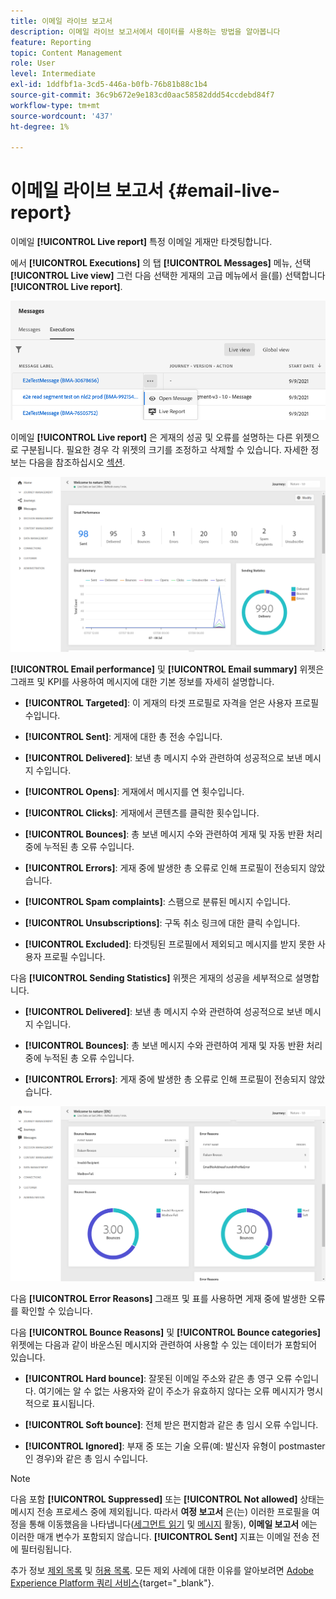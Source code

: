 ```yaml
---
title: 이메일 라이브 보고서
description: 이메일 라이브 보고서에서 데이터를 사용하는 방법을 알아봅니다
feature: Reporting
topic: Content Management
role: User
level: Intermediate
exl-id: 1ddfbf1a-3cd5-446a-b0fb-76b81b88c1b4
source-git-commit: 36c9b672e9e183cd0aac58582ddd54ccdebd84f7
workflow-type: tm+mt
source-wordcount: '437'
ht-degree: 1%

---
```


# 이메일 라이브 보고서 {#email-live-report}

이메일 **[!UICONTROL Live report]** 특정 이메일 게재만 타겟팅합니다.

에서 **[!UICONTROL Executions]** 의 탭 **[!UICONTROL Messages]** 메뉴, 선택 **[!UICONTROL Live view]** 그런 다음 선택한 게재의 고급 메뉴에서 을(를) 선택합니다 **[!UICONTROL Live report]**.

![](../assets/live_report.png)

이메일 **[!UICONTROL Live report]** 은 게재의 성공 및 오류를 설명하는 다른 위젯으로 구분됩니다. 필요한 경우 각 위젯의 크기를 조정하고 삭제할 수 있습니다. 자세한 정보는 다음을 참조하십시오 [섹션](live-report.md#modify-dashboard).

![](../assets/live_report_5.png)

**[!UICONTROL Email performance]** 및 **[!UICONTROL Email summary]** 위젯은 그래프 및 KPI를 사용하여 메시지에 대한 기본 정보를 자세히 설명합니다.

* **[!UICONTROL Targeted]**: 이 게재의 타겟 프로필로 자격을 얻은 사용자 프로필 수입니다.

* **[!UICONTROL Sent]**: 게재에 대한 총 전송 수입니다.

* **[!UICONTROL Delivered]**: 보낸 총 메시지 수와 관련하여 성공적으로 보낸 메시지 수입니다.

* **[!UICONTROL Opens]**: 게재에서 메시지를 연 횟수입니다.

* **[!UICONTROL Clicks]**: 게재에서 콘텐츠를 클릭한 횟수입니다.

* **[!UICONTROL Bounces]**: 총 보낸 메시지 수와 관련하여 게재 및 자동 반환 처리 중에 누적된 총 오류 수입니다.

* **[!UICONTROL Errors]**: 게재 중에 발생한 총 오류로 인해 프로필이 전송되지 않았습니다.

* **[!UICONTROL Spam complaints]**: 스팸으로 분류된 메시지 수입니다.

* **[!UICONTROL Unsubscriptions]**: 구독 취소 링크에 대한 클릭 수입니다.

* **[!UICONTROL Excluded]**: 타겟팅된 프로필에서 제외되고 메시지를 받지 못한 사용자 프로필 수입니다.

다음 **[!UICONTROL Sending Statistics]** 위젯은 게재의 성공을 세부적으로 설명합니다.

* **[!UICONTROL Delivered]**: 보낸 총 메시지 수와 관련하여 성공적으로 보낸 메시지 수입니다.

* **[!UICONTROL Bounces]**: 총 보낸 메시지 수와 관련하여 게재 및 자동 반환 처리 중에 누적된 총 오류 수입니다.

* **[!UICONTROL Errors]**: 게재 중에 발생한 총 오류로 인해 프로필이 전송되지 않았습니다.

![](../assets/live_report_6.png)

다음 **[!UICONTROL Error Reasons]** 그래프 및 표를 사용하면 게재 중에 발생한 오류를 확인할 수 있습니다.

다음 **[!UICONTROL Bounce Reasons]** 및 **[!UICONTROL Bounce categories]** 위젯에는 다음과 같이 바운스된 메시지와 관련하여 사용할 수 있는 데이터가 포함되어 있습니다.

* **[!UICONTROL Hard bounce]**: 잘못된 이메일 주소와 같은 총 영구 오류 수입니다. 여기에는 알 수 없는 사용자와 같이 주소가 유효하지 않다는 오류 메시지가 명시적으로 표시됩니다.

* **[!UICONTROL Soft bounce]**: 전체 받은 편지함과 같은 총 임시 오류 수입니다.

* **[!UICONTROL Ignored]**: 부재 중 또는 기술 오류(예: 발신자 유형이 postmaster인 경우)와 같은 총 임시 수입니다.

<!--
![](../assets/live_report_8.png)

>[!NOTE]
>
>The Offers widgets and metrics are only available if a decision was inserted in an email. For more information on Decision Management, refer to this [page](../offers/get-started/starting-offer-decisioning.md).

The **[!UICONTROL Offers statistic]** and **[!UICONTROL Offers statistics]** over time widgets measure your offer's success and impact on your targeted audience. It detail the main information relative to your message with KPIs:

* **[!UICONTROL Offer sent]**: Total number of sends for the offer.

* **[!UICONTROL Offer impression]**: Number of times the offer was opened in a delivery.

* **[!UICONTROL Offer clicks]**: Number of times an offer was clicked on in a delivery.
-->
>[!NOTE]
>
>다음 포함 **[!UICONTROL Suppressed]** 또는 **[!UICONTROL Not allowed]** 상태는 메시지 전송 프로세스 중에 제외됩니다. 따라서 **여정 보고서** 은(는) 이러한 프로필을 여정을 통해 이동했음을 나타냅니다([세그먼트 읽기](../building-journeys/read-segment.md) 및 [메시지](../building-journeys/journeys-message.md) 활동), **이메일 보고서** 에는 이러한 매개 변수가 포함되지 않습니다. **[!UICONTROL Sent]** 지표는 이메일 전송 전에 필터링됩니다.
>
>추가 정보 [제외 목록](../suppression-list.md) 및 [허용 목록](../allow-list.md). 모든 제외 사례에 대한 이유를 알아보려면 [Adobe Experience Platform 쿼리 서비스](https://experienceleague.adobe.com/docs/experience-platform/query/api/getting-started.html){target=&quot;_blank&quot;}.
